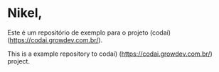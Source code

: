 # Nikel,

Este é um repositório de exemplo para o projeto (codaí) (https://codai.growdev.com.br/).

This is a example repository to codaí) (https://codai.growdev.com.br/) project.
